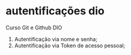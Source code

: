 # autentificações dio
Curso Git e Github DIO
1. Autentificação via nome e senha;
2. Autentificação via Token de acesso pessoal;
